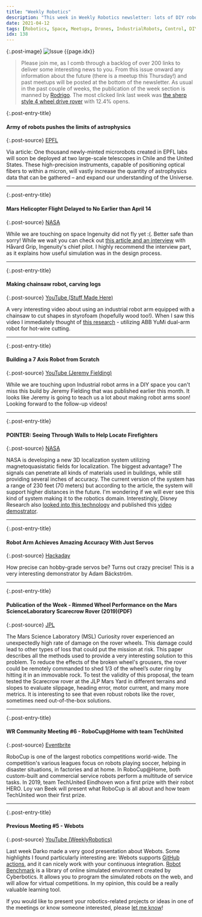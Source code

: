 ```yaml
---
title: "Weekly Robotics"
description: "This week in Weekly Robotics newsletter: lots of DIY robotic arms, Ingenuity flight delay, magnetoquasistatic 3D localization, 'shedding' wheels of planetary rovers to keep mission running and more!"
date: 2021-04-12
tags: [Robotics, Space, Meetups, Drones, IndustrialRobots, Control, DIY, OpenSource]
idx: 138
---
```


{:.post-image}
![Issue {{page.idx}}](/img/headers/{{page.idx}}.jpg "Issue {{page.idx}}")

> Please join me, as I comb through a backlog of over 200 links to deliver some interesting news to you. From this issue onward any information about the future (there is a meetup this Thursday!) and past meetups will be posted at the bottom of the newsletter. As usual in the past couple of weeks, the publication of the week section is manned by [Rodrigo](https://www.linkedin.com/in/rodrigo-lopes-catto/). The most clicked link last week was [the sherp style 4 wheel drive rover](https://youtu.be/63go-gQNn5o) with 12.4% opens.

{:.post-entry-title}
#### Army of robots pushes the limits of astrophysics

{:.post-source}
[EPFL](https://actu.epfl.ch/news/army-of-robots-pushes-the-limits-of-astrophysics/)

Via article: One thousand newly-minted microrobots created in EPFL labs will soon be deployed at two large-scale telescopes in Chile and the United States. These high-precision instruments, capable of positioning optical fibers to within a micron, will vastly increase the quantity of astrophysics data that can be gathered – and expand our understanding of the Universe.

----

{:.post-entry-title}
#### Mars Helicopter Flight Delayed to No Earlier than April 14

{:.post-source}
[NASA](https://mars.nasa.gov/technology/helicopter/status/291/mars-helicopter-flight-delayed-to-no-earlier-than-april-14/)

While we are touching on space Ingenuity did not fly yet :(. Better safe than sorry! While we wait you can check out [this article and an interview](https://spectrum.ieee.org/automaton/robotics/space-robots/ingenuity-how-to-fly-a-helicopter-on-mars) with Håvard Grip, Ingenuity's chief pilot. I highly recommend the interview part, as it explains how useful simulation was in the design process.

----

{:.post-entry-title}
#### Making chainsaw robot, carving logs

{:.post-source}
[YouTube (Stuff Made Here)](https://youtu.be/ix68oRfI5Gw)

A very interesting video about using an industrial robot arm equipped with a chainsaw to cut shapes in styrofoam (hopefully wood too!). When I saw this video I immediately thought of [this research](https://youtu.be/lLKI0HWV3dc) - utilizing ABB YuMi dual-arm robot for hot-wire cutting.

----

{:.post-entry-title}
#### Building a 7 Axis Robot from Scratch

{:.post-source}
[YouTube (Jeremy Fielding)](https://youtu.be/HMSLPefUVeE)

While we are touching upon Industrial robot arms in a DIY space you can't miss this build by Jeremy Fielding that was published earlier this month. It looks like Jeremy is going to teach us a lot about making robot arms soon! Looking forward to the follow-up videos!

----

{:.post-entry-title}
#### POINTER: Seeing Through Walls to Help Locate Firefighters

{:.post-source}
[NASA](https://www.nasa.gov/feature/jpl/pointer-seeing-through-walls-to-help-locate-firefighters)

NASA is developing a new 3D localization system utilizing magnetoquasistatic fields for localization. The biggest advantage? The signals can penetrate all kinds of materials used in buildings, while still providing several inches of accuracy. The current version of the system has a range of 230 feet (70 meters) but according to the article, the system will support higher distances in the future. I'm wondering if we will ever see this kind of system making it to the robotics domain. Interestingly, Disney Research also [looked into this technology](https://la.disneyresearch.com/publication/magnetoquasistatic-tracking-of-an-american-football-a-goal-line-measurement/) and published this [video demostrator](https://www.youtube.com/watch?v=tnYuH2L0Q4E).

----

{:.post-entry-title}
#### Robot Arm Achieves Amazing Accuracy With Just Servos

{:.post-source}
[Hackaday](https://hackaday.com/2021/03/19/robot-arm-achieves-amazing-accuracy-with-just-servos/)

How precise can hobby-grade servos be? Turns out crazy precise! This is a very interesting demonstrator by Adam Bäckström.

----

{:.post-entry-title}
#### Publication of the Week - Rimmed Wheel Performance on the Mars ScienceLaboratory Scarecrow Rover (2019)(PDF)

{:.post-source}
[JPL](https://www-robotics.jpl.nasa.gov/publications/Arturo_Rankin/Rimmed_Wheel_Performance_on_the_Mars_Science_Laboratory_Scarecrow_Rover.pdf)

The Mars Science Laboratory (MSL) Curiosity rover experienced an unexpectedly high rate of damage on the rover wheels. This damage could lead to other types of loss that could put the mission at risk. This paper describes all the methods used to provide a very interesting solution to this problem. To reduce the effects of the broken wheel's grousers, the rover could be remotely commanded to shed 1/3 of the wheel’s outer ring by hitting it in an immovable rock. To test the validity of this proposal, the team tested the Scarecrow rover at the JLP Mars Yard in different terrains and slopes to evaluate slippage, heading error, motor current, and many more metrics. It is interesting to see that even robust robots like the rover, sometimes need out-of-the-box solutions.

----

{:.post-entry-title}
#### WR Community Meeting #6 - RoboCup@Home with team TechUnited

{:.post-source}
[Eventbrite](https://www.eventbrite.com/e/150152238387/)

RoboCup is one of the largest robotics competitions world-wide. The competition's various leagues focus on robots playing soccer, helping in disaster situations, in factories and at home. In RoboCup@Home, both custom-built and commercial service robots perform a multitude of service tasks. In 2019, team TechUnited Eindhoven won a first prize with their robot HERO. Loy van Beek will present what RoboCup is all about and how team TechUnited won their first prize.

----

{:.post-entry-title}
#### Previous Meeting #5 - Webots

{:.post-source}
[YouTube (WeeklyRobotics)](https://youtu.be/UQ08JT05o5k)

Last week Darko made a very good presentation about Webots. Some highlights I found particularly interesting are: Webots supports [GitHub actions](https://github.com/cyberbotics/webots-animation-action), and it can nicely work with your continuous integration. [Robot Benchmark](https://robotbenchmark.net/) is a library of online simulated environment created by Cyberbotics. It allows you to program the simulated robots on the web, and will allow for virtual competitions. In my opinion, this could be a really valuable learning tool.

If you would like to present your robotics-related projects or ideas in one of the meetings or know someone interested, please [let me know](mailto:mat@weeklyrobotics.com)!

